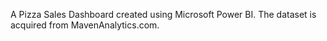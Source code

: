 A Pizza Sales Dashboard created using Microsoft Power BI. The dataset is acquired from MavenAnalytics.com.
